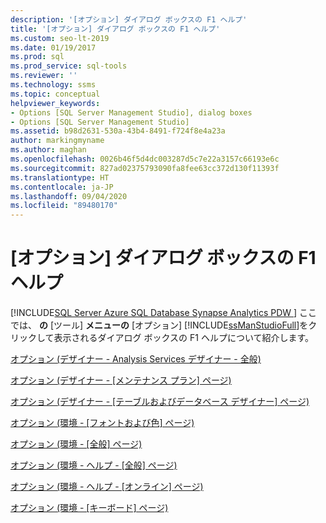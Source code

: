 ```yaml
---
description: '[オプション] ダイアログ ボックスの F1 ヘルプ'
title: '[オプション] ダイアログ ボックスの F1 ヘルプ'
ms.custom: seo-lt-2019
ms.date: 01/19/2017
ms.prod: sql
ms.prod_service: sql-tools
ms.reviewer: ''
ms.technology: ssms
ms.topic: conceptual
helpviewer_keywords:
- Options [SQL Server Management Studio], dialog boxes
- Options [SQL Server Management Studio]
ms.assetid: b98d2631-530a-43b4-8491-f724f8e4a23a
author: markingmyname
ms.author: maghan
ms.openlocfilehash: 0026b46f5d4dc003287d5c7e22a3157c66193e6c
ms.sourcegitcommit: 827ad02375793090fa8fee63cc372d130f11393f
ms.translationtype: HT
ms.contentlocale: ja-JP
ms.lasthandoff: 09/04/2020
ms.locfileid: "89480170"
---
```

# <a name="options-dialog-boxes-f1-help"></a>[オプション] ダイアログ ボックスの F1 ヘルプ
[!INCLUDE[SQL Server Azure SQL Database Synapse Analytics PDW ](../../includes/applies-to-version/sql-asdb-asdbmi-asa-pdw.md)]
ここでは、 **の** [ツール] **メニューの** [オプション] [!INCLUDE[ssManStudioFull](../../includes/ssmanstudiofull-md.md)]をクリックして表示されるダイアログ ボックスの F1 ヘルプについて紹介します。  
  
[オプション (デザイナー - Analysis Services デザイナー - 全般)](../../ssms/menu-help/options-designers-analysis-services-designers-general.md)  
  
[オプション (デザイナー - [メンテナンス プラン] ページ)](../../ssms/menu-help/options-designers-maintenance-plans-page.md)  
  
[オプション (デザイナー - [テーブルおよびデータベース デザイナー] ページ)](../../ssms/menu-help/options-designers-table-and-database-designers-page.md)  
  
[オプション (環境 - [フォントおよび色] ページ)](../../ssms/menu-help/options-environment-fonts-and-colors-page.md)  
  
[オプション (環境 - [全般] ページ)](../../ssms/menu-help/options-environment-general-page.md)  
  
[オプション (環境 - ヘルプ - [全般] ページ)](../../ssms/menu-help/options-environment-help-general-page.md)  
  
[オプション (環境 - ヘルプ - [オンライン] ページ)](../../ssms/menu-help/options-environment-help-online-page.md)  
  
[オプション (環境 - [キーボード] ページ)](../../ssms/menu-help/options-environment-keyboard-page.md)  